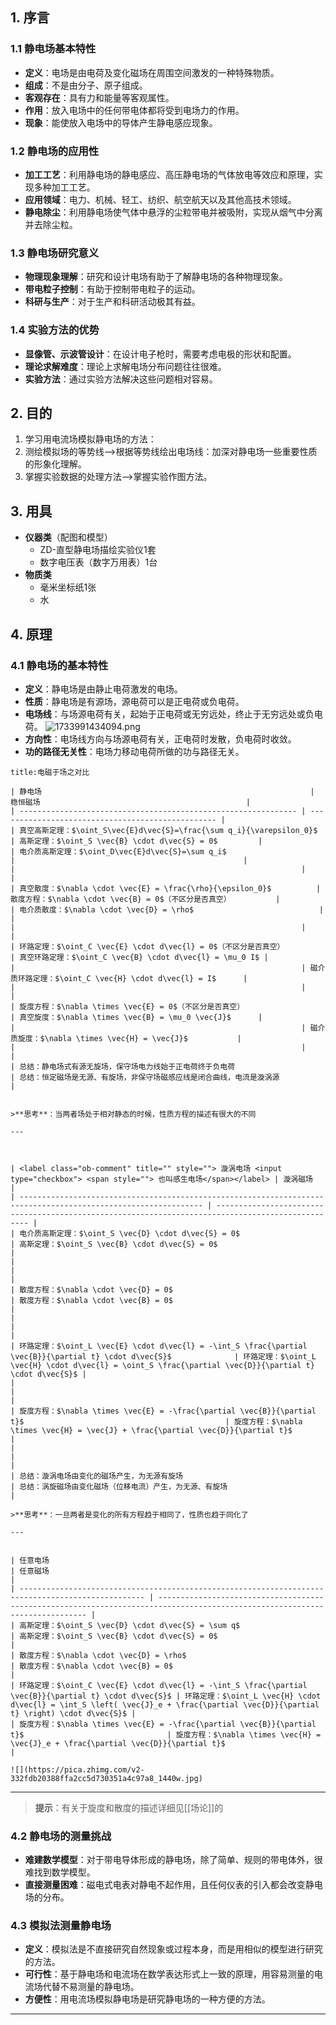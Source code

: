 
## 1. 序言

### 1.1 静电场基本特性

- **定义**：电场是由电荷及变化磁场在周围空间激发的一种特殊物质。
- **组成**：不是由分子、原子组成。
- **客观存在**：具有力和能量等客观属性。
- **作用**：放入电场中的任何带电体都将受到电场力的作用。
- **现象**：能使放入电场中的导体产生静电感应现象。

### 1.2 静电场的应用性

- **加工工艺**：利用静电场的静电感应、高压静电场的气体放电等效应和原理，实现多种加工工艺。
- **应用领域**：电力、机械、轻工、纺织、航空航天以及其他高技术领域。
- **静电除尘**：利用静电场使气体中悬浮的尘粒带电并被吸附，实现从烟气中分离并去除尘粒。

### 1.3 静电场研究意义

- **物理现象理解**：研究和设计电场有助于了解静电场的各种物理现象。
- **带电粒子控制**：有助于控制带电粒子的运动。
- **科研与生产**：对于生产和科研活动极其有益。

### 1.4 实验方法的优势

- **显像管、示波管设计**：在设计电子枪时，需要考虑电极的形状和配置。
- **理论求解难度**：理论上求解电场分布问题往往很难。
- **实验方法**：通过实验方法解决这些问题相对容易。

## 2. 目的

1. 学习用电流场模拟静电场的方法：
2. 测绘模拟场的等势线-->根据等势线绘出电场线：加深对静电场一些重要性质的形象化理解。
3. 掌握实验数据的处理方法-->掌握实验作图方法。



## 3. 用具


- **仪器类**（配图和模型）
	- ZD-直型静电场描绘实验仪1套
	- 数字电压表（数字万用表）1台
- **物质类**
	- 毫米坐标纸1张
	- 水


## 4. 原理

### 4.1 静电场的基本特性

- **定义**：静电场是由静止电荷激发的电场。
- **性质**：静电场是有源场，源电荷可以是正电荷或负电荷。
- **电场线**：与场源电荷有关，起始于正电荷或无穷远处，终止于无穷远处或负电荷。
		![1733991434094.png](https://www.helloimg.com/i/2024/12/12/675a9bfaceced.png)
- **方向性**：电场线方向与场源电荷有关，正电荷时发散，负电荷时收敛。
- **功的路径无关性**：电场力移动电荷所做的功与路径无关。


```ad-note
title:电磁于场之对比

| 静电场                                                            | 稳恒磁场                                              |
| -------------------------------------------------------------- | ------------------------------------------------- |
| 真空高斯定理：$\oint_S\vec{E}d\vec{S}=\frac{\sum q_i}{\varepsilon_0}$ | 高斯定理：$\oint_S \vec{B} \cdot d\vec{S} = 0$         |
| 电介质高斯定理：$\oint_D\vec{E}d\vec{S}=\sum q_i$                      |                                                   |
|                                                                |                                                   |
| 真空散度：$\nabla \cdot \vec{E} = \frac{\rho}{\epsilon_0}$          | 散度方程：$\nabla \cdot \vec{B} = 0$（不区分是否真空）          |
| 电介质散度：$\nabla \cdot \vec{D} = \rho$                            |                                                   |
|                                                                |                                                   |
| 环路定理：$\oint_C \vec{E} \cdot d\vec{l} = 0$（不区分是否真空）             | 真空环路定理：$\oint_C \vec{B} \cdot d\vec{l} = \mu_0 I$ |
|                                                                | 磁介质环路定理：$\oint_C \vec{H} \cdot d\vec{l} = I$      |
|                                                                |                                                   |
| 旋度方程：$\nabla \times \vec{E} = 0$（不区分是否真空）                      | 真空旋度：$\nabla \times \vec{B} = \mu_0 \vec{J}$      |
|                                                                | 磁介质旋度：$\nabla \times \vec{H} = \vec{J}$           |
|                                                                |                                                   |
| 总结：静电场式有源无旋场，保守场电力线始于正电荷终于负电荷                                  | 总结：恒定磁场是无源、有旋场，非保守场磁感应线是闭合曲线，电流是漩涡源               |


>**思考**：当两者场处于相对静态的时候，性质方程的描述有很大的不同

---



| <label class="ob-comment" title="" style=""> 漩涡电场 <input type="checkbox"> <span style=""> 也叫感生电场</span></label> | 漩涡磁场                                                                                               |
| --------------------------------------------------------------------------------------------------------------- | -------------------------------------------------------------------------------------------------- |
| 电介质高斯定理：$\oint_S \vec{D} \cdot d\vec{S} = 0$                                                                    | 高斯定理：$\oint_S \vec{B} \cdot d\vec{S} = 0$                                                          |
|                                                                                                                 |                                                                                                    |
| 散度方程：$\nabla \cdot \vec{D} = 0$                                                                                 | 散度方程：$\nabla \cdot \vec{B} = 0$                                                                    |
|                                                                                                                 |                                                                                                    |
| 环路定理：$\oint_L \vec{E} \cdot d\vec{l} = -\int_S \frac{\partial \vec{B}}{\partial t} \cdot d\vec{S}$              | 环路定理：$\oint_L \vec{H} \cdot d\vec{l} = \oint_S \frac{\partial \vec{D}}{\partial t} \cdot d\vec{S}$ |
|                                                                                                                 |                                                                                                    |
| 旋度方程：$\nabla \times \vec{E} = -\frac{\partial \vec{B}}{\partial t}$                                             | 旋度方程：$\nabla \times \vec{H} = \vec{J} + \frac{\partial \vec{D}}{\partial t}$                       |
|                                                                                                                 |                                                                                                    |
| 总结：漩涡电场由变化的磁场产生，为无源有旋场                                                                                          | 总结：涡旋磁场由变化磁场（位移电流）产生，为无源、有旋场                                                                       |

>**思考**：一旦两者是变化的所有方程趋于相同了，性质也趋于同化了

---


| 任意电场                                                                                               | 任意磁场                                                                                                                         |
| -------------------------------------------------------------------------------------------------- | ---------------------------------------------------------------------------------------------------------------------------- |
| 高斯定理：$\oint_S \vec{D} \cdot d\vec{S} = \sum q$                                                     | 高斯定理：$\oint_S \vec{B} \cdot d\vec{S} = 0$                                                                                    |
| 散度方程：$\nabla \cdot \vec{D} = \rho$                                                                 | 散度方程：$\nabla \cdot \vec{B} = 0$                                                                                              |
| 环路定理：$\oint_C \vec{E} \cdot d\vec{l} = -\int_S \frac{\partial \vec{B}}{\partial t} \cdot d\vec{S}$ | 环路定理：$\oint_L \vec{H} \cdot d\vec{l} = \int_S \left( \vec{J}_e + \frac{\partial \vec{D}}{\partial t} \right) \cdot d\vec{S}$ |
| 旋度方程：$\nabla \times \vec{E} = -\frac{\partial \vec{B}}{\partial t}$                                | 旋度方程：$\nabla \times \vec{H} = \vec{J}_e + \frac{\partial \vec{D}}{\partial t}$                                               |

![](https://pica.zhimg.com/v2-332fdb20388ffa2cc5d730351a4c97a8_1440w.jpg)

```


---

>**提示**：有关于旋度和散度的描述详细见[[场论]]的



### 4.2 静电场的测量挑战

- **难建数学模型**：对于带电导体形成的静电场，除了简单、规则的带电体外，很难找到数学模型。
- **直接测量困难**：磁电式电表对静电不起作用，且任何仪表的引入都会改变静电场的分布。




### 4.3 模拟法测量静电场

- **定义**：模拟法是不直接研究自然现象或过程本身，而是用相似的模型进行研究的方法。
- **可行性**：基于静电场和电流场在数学表达形式上一致的原理，用容易测量的电流场代替不易测量的静电场。
- **方便性**：用电流场模拟静电场是研究静电场的一种方便的方法。



---
